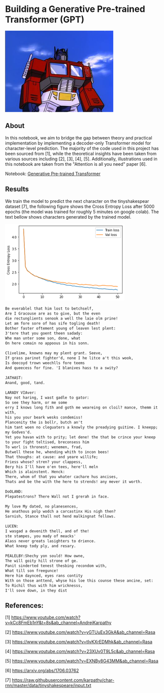 # Building a Generative Pre-trained Transformer (GPT)

![transformer](./img/transformer.jpg)


## About

In this notebook, we aim to bridge the gap between theory and practical implementation by implementing a decoder-only Transformer model for character-level prediction. The majority of the code used in this project has been sourced from [1], while the theoretical insights have been taken from various sources including [2], [3], [4], [5]. Additionally, illustrations used in this notebook are taken from the "Attention is all you need" paper [6].

Notebook: [Generative Pre-trained Transformer](./GPT.ipynb)

## Results

We train the model to predict the next character on the tinyshakespear dataset [7], the following figure shows the Cross Entropy Loss
after 5000 epochs (the model was trained for roughly 5 minutes on google colab). The text bellow shows characters generated by the trained model.

![loss](./img/loss.png)


```
Be everablel that him lost to betchself,
Are I Gracouse are as to give, but the even
die rectunglients senook a well the laie olm prine!
Let am fore sore of has sife togling death!
Bother faster oftement young of leaven lest plent:
3'tere that you goent theen sadady:
Whe man unter some son, done, what
On here comain no appoous in his sonn.

Clivelime, knowns may my plent grant. Seeve,
If grass parinot fighter'd, none I he litce a't this wook,
Is deecoyd trown weechlls fore teems
And queecess for fine. 'I blanives hass to a swity?

JATHAST:
Anand, good, tand.

LARADY VIAver:
Nay not haring, I wast gadle to gator:
So see they harm, or me some
erry I knows long fith and goth me weareing on cloil? mance, themm it with,
his you your beark wesks condemiss!
Plancenity the is bollr, butch an't
him tant woen no cleguaters a knowly the preadying guitine. I kneepp; my Godves'd.
Yet you havan with to prity; let dene! the that be crince your kneep to your fight teltised, breconsess him
To worl is thronest; wenemen, frad,
Butwell these he, whending whith to incon bees!
That thoughs: at cause: and yeare willife;
Friess whose? stren? your clappess,
Bery his I'll have o'en tees, here'll meln
Which is alainstent. Henck:
There, whom of that you whater cachare hus ancises,
Thats and be the with the here to strends! any mever it worth.

DoOLAND:
Plepatestrons? There Wall not I grerah in face.

My love My dated, no planesences,
He anathous polp wodch a carcastinx His nigh then?
Sarnish, Stance thall not hend malkingnat fellows.

LUCEN:
I wasgad a devenith thell, and of the!
ste stampes, you mady of meacks'
Alass never greats lasighters to drience.
What kneep tody ply, and resary.

PEALELBY:Shechy yon sould! How owne,
The will goity hill strone of ge.
Panit sinderted tenest thesbing recondom with,
What till son freegunce!
Here him daynced, eyes rans contity
With on those anttend, whyse his loe this counse these ancine, set:
To Richil thus with him wricknesss,
I'll sove down, in they dist
```

## References:

[1] https://www.youtube.com/watch?v=kCc8FmEb1nY&t=8s&ab_channel=AndrejKarpathy

[2] https://www.youtube.com/watch?v=yGTUuEx3GkA&ab_channel=Rasa

[3] https://www.youtube.com/watch?v=tIvKXrEDMhk&ab_channel=Rasa

[4] https://www.youtube.com/watch?v=23XUv0T9L5c&ab_channel=Rasa

[5] https://www.youtube.com/watch?v=EXNBy8G43MM&ab_channel=Rasa

[6] https://arxiv.org/abs/1706.03762

[7] https://raw.githubusercontent.com/karpathy/char-rnn/master/data/tinyshakespeare/input.txt
